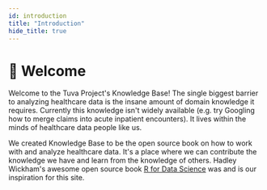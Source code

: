 ```yaml
---
id: introduction
title: "Introduction"
hide_title: true
---
```


# 👋 Welcome

Welcome to the Tuva Project's Knowledge Base!  The single biggest barrier to analyzing healthcare data is the insane amount of domain knowledge it requires.  Currently this knowledge isn't widely available (e.g. try Googling how to merge claims into acute inpatient encounters).  It lives within the minds of healthcare data people like us.

We created Knowledge Base to be the open source book on how to work with and analyze healthcare data.  It's a place where we can contribute the knowledge we have and learn from the knowledge of others.  Hadley Wickham's awesome open source book [R for Data Science](https://r4ds.hadley.nz/) was and is our inspiration for this site.